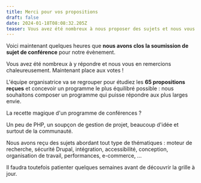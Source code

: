 ```yaml
---
title: Merci pour vos propositions
draft: false
date: 2024-01-18T08:08:32.205Z
teaser: Vous avez été nombreux à nous proposer des sujets et nous vous en remercions.
---
```

Voici maintenant quelques heures que **nous avons clos la soumission de sujet de conférence** pour notre évènement.

Vous avez été nombreux à y répondre et nous vous en remercions chaleureusement. Maintenant place aux votes !

L'équipe organisatrice va se regrouper pour étudiez les **65 propositions reçues** et concevoir un programme le plus équilibré possible : nous souhaitons composer un programme qui puisse répondre aux plus larges envie.

La recette magique d'un programme de conférences ?

Un peu de PHP, un soupçon de gestion de projet, beaucoup d'idée et surtout de la communauté.

Nous avons reçu des sujets abordant tout type de thématiques : moteur de recherche, sécurité Drupal, intégration, accessibilité, conception, organisation de travail, performances, e-commerce, ...

Il faudra toutefois patienter quelques semaines avant de découvrir la grille à jour.